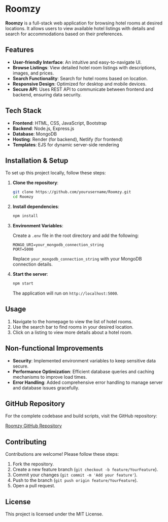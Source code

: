 # Roomzy

**Roomzy** is a full-stack web application for browsing hotel rooms at desired locations. It allows users to view available hotel listings with details and search for accommodations based on their preferences.

## Features

- **User-friendly Interface**: An intuitive and easy-to-navigate UI.
- **Browse Listings**: View detailed hotel room listings with descriptions, images, and prices.
- **Search Functionality**: Search for hotel rooms based on location.
- **Responsive Design**: Optimized for desktop and mobile devices.
- **Secure API**: Uses REST API to communicate between frontend and backend, ensuring data security.

## Tech Stack

- **Frontend**: HTML, CSS, JavaScript, Bootstrap
- **Backend**: Node.js, Express.js
- **Database**: MongoDB
- **Hosting**: Render (for backend), Netlify (for frontend)
- **Templates**: EJS for dynamic server-side rendering

## Installation & Setup

To set up this project locally, follow these steps:

1. **Clone the repository**:

   ```bash
   git clone https://github.com/yourusername/Roomzy.git
   cd Roomzy
   ```

2. **Install dependencies**:

   ```bash
   npm install
   ```

3. **Environment Variables**:

   Create a `.env` file in the root directory and add the following:

   ```
   MONGO_URI=your_mongodb_connection_string
   PORT=5000
   ```

   Replace `your_mongodb_connection_string` with your MongoDB connection details.

4. **Start the server**:

   ```bash
   npm start
   ```

   The application will run on `http://localhost:5000`.

## Usage

1. Navigate to the homepage to view the list of hotel rooms.
2. Use the search bar to find rooms in your desired location.
3. Click on a listing to view more details about a hotel room.

## Non-functional Improvements

- **Security**: Implemented environment variables to keep sensitive data secure.
- **Performance Optimization**: Efficient database queries and caching mechanisms to improve load times.
- **Error Handling**: Added comprehensive error handling to manage server and database issues gracefully.

## GitHub Repository

For the complete codebase and build scripts, visit the GitHub repository:

[Roomzy GitHub Repository](https://github.com/yourusername/Roomzy)

## Contributing

Contributions are welcome! Please follow these steps:

1. Fork the repository.
2. Create a new feature branch (`git checkout -b feature/YourFeature`).
3. Commit your changes (`git commit -m 'Add your feature'`).
4. Push to the branch (`git push origin feature/YourFeature`).
5. Open a pull request.

## License

This project is licensed under the MIT License.
